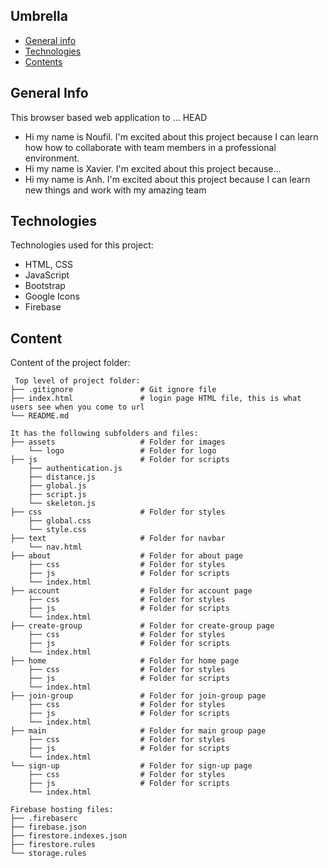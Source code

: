 ## Umbrella

* [General info](#general-info)
* [Technologies](#technologies)
* [Contents](#content)

## General Info
This browser based web application to ...
HEAD
* Hi my name is Noufil. I'm excited about this project because I can learn how how to collaborate with team members in a professional environment.
* Hi my name is Xavier. I'm excited about this project because...
* Hi my name is Anh. I'm excited about this project because I can learn new things and work with my amazing team
	
## Technologies
Technologies used for this project:
* HTML, CSS
* JavaScript
* Bootstrap 
* Google Icons
* Firebase
	
## Content
Content of the project folder:

```
 Top level of project folder: 
├── .gitignore               # Git ignore file
├── index.html               # login page HTML file, this is what users see when you come to url
└── README.md

It has the following subfolders and files:
├── assets                   # Folder for images
    └── logo                 # Folder for logo
├── js                       # Folder for scripts
    ├── authentication.js           
    ├── distance.js           
    ├── global.js           
    ├── script.js           
    └── skeleton.js            
├── css                      # Folder for styles
    ├── global.css           
    └── style.css            
├── text                     # Folder for navbar
    └── nav.html               
├── about                    # Folder for about page
    ├── css                  # Folder for styles
    ├── js                   # Folder for scripts
    └── index.html               
├── account                  # Folder for account page
    ├── css                  # Folder for styles
    ├── js                   # Folder for scripts
    └── index.html               
├── create-group             # Folder for create-group page
    ├── css                  # Folder for styles
    ├── js                   # Folder for scripts
    └── index.html               
├── home                     # Folder for home page
    ├── css                  # Folder for styles
    ├── js                   # Folder for scripts
    └── index.html               
├── join-group               # Folder for join-group page
    ├── css                  # Folder for styles
    ├── js                   # Folder for scripts
    └── index.html               
├── main                     # Folder for main group page
    ├── css                  # Folder for styles
    ├── js                   # Folder for scripts
    └── index.html               
└── sign-up                  # Folder for sign-up page
    ├── css                  # Folder for styles
    ├── js                   # Folder for scripts
    └── index.html               

Firebase hosting files: 
├── .firebaserc
├── firebase.json
├── firestore.indexes.json
├── firestore.rules
└── storage.rules



```
